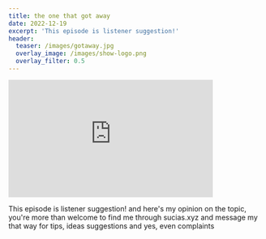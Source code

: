 ```yaml
---
title: the one that got away
date: 2022-12-19
excerpt: 'This episode is listener suggestion!'
header:
  teaser: /images/gotaway.jpg
  overlay_image: /images/show-logo.png
  overlay_filter: 0.5
---
```


<iframe src='https://open.spotify.com/embed/episode/00twPENiBxZu0tkWn9X38O' width='80%' height='232' frameborder='0' allowtransparency='true' allow='encrypted-media'></iframe>

This episode is listener suggestion! and here's my opinion on the topic, you're more than welcome to find me through sucias.xyz and message my that way for tips, ideas suggestions and yes, even complaints
